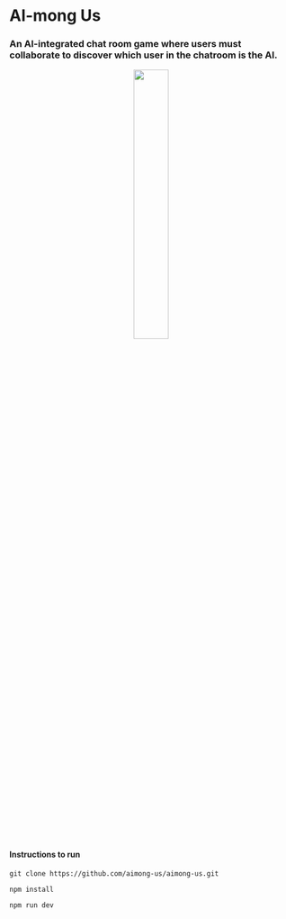 # AI-mong Us
### An AI-integrated chat room game where users must collaborate to discover which user in the chatroom is the AI.

<p align="center">
  <img src=".aimongus robot.png" width="35%">
</p>


#### Instructions to run
```git clone https://github.com/aimong-us/aimong-us.git```

```npm install```

```npm run dev```
